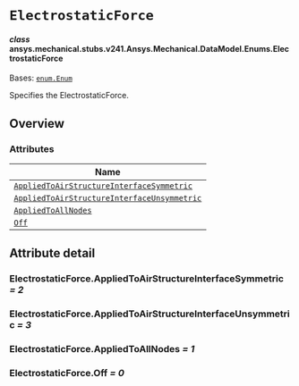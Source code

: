<!-- vale off -->

<a id="electrostaticforce"></a>

# `ElectrostaticForce`

<a id="ansys.mechanical.stubs.v241.Ansys.Mechanical.DataModel.Enums.ElectrostaticForce"></a>

#### *class* ansys.mechanical.stubs.v241.Ansys.Mechanical.DataModel.Enums.ElectrostaticForce

Bases: [`enum.Enum`](https://docs.python.org/3/library/enum.html#enum.Enum)

Specifies the ElectrostaticForce.

<!-- !! processed by numpydoc !! -->

<a id="overview"></a>

## Overview

### Attributes

| Name |
| -------------------------------------------------------------------------------------------------------------- |
| [`AppliedToAirStructureInterfaceSymmetric`](#ElectrostaticForce.AppliedToAirStructureInterfaceSymmetric) |
| [`AppliedToAirStructureInterfaceUnsymmetric`](#ElectrostaticForce.AppliedToAirStructureInterfaceUnsymmetric) |
| [`AppliedToAllNodes`](#ElectrostaticForce.AppliedToAllNodes) |
| [`Off`](#ElectrostaticForce.Off) |

<a id="attribute-detail"></a>

## Attribute detail

<a id="ElectrostaticForce.AppliedToAirStructureInterfaceSymmetric"></a>

### ElectrostaticForce.AppliedToAirStructureInterfaceSymmetric *= 2*

<a id="ElectrostaticForce.AppliedToAirStructureInterfaceUnsymmetric"></a>

### ElectrostaticForce.AppliedToAirStructureInterfaceUnsymmetric *= 3*

<a id="ElectrostaticForce.AppliedToAllNodes"></a>

### ElectrostaticForce.AppliedToAllNodes *= 1*

<a id="ElectrostaticForce.Off"></a>

### ElectrostaticForce.Off *= 0*

<!-- vale on -->
